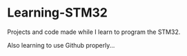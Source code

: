 # Learning-STM32
Projects and code made while I learn to program the STM32.

Also learning to use Github properly...